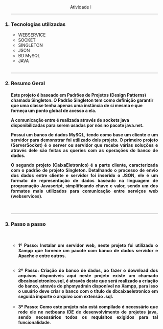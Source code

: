 <p align="center"> Atividade I</p>
<ol><hr>
<h3><li>Tecnologias utilizadas </li></h3>
<ul> 
      <li>WEBSERVICE  </li>
      <li>SOCKET      </li>
      <li>SINGLETON   </li> 
      <li>JSON        </li>
      <li>BD MySQL    </li> 
      <li>JAVA        </li> 
</ul><br> 
 <hr>     
 <h3><li>Resumo Geral</li></h3>
 
<h4><p align="justify">
 
Este projeto é baseado em Padrões de Projetos (Design Patterns) chamado Singleton. O Padrão Singleton tem como definição garantir que uma classe tenha apenas uma instância de si mesma e que forneça um ponto global de acesso a ela.

</p><p align="justify">
 
A comunicação entre é realizada através de sockets java disponibilizadas para serem usadas por nós no pacote java.net.
</p><p align="justify">
Possui um banco de dados MySQL, tendo como base um cliente e um servidor para demonstrar foi utilizado dois projeto. O primeiro projeto (ServerSocket) é o server ou servidor que recebe várias soluções e através dele são feitas as queries com as operações do banco de dados.
</p><p align="justify">      
O segundo projeto (CaixaEletronico) é a parte cliente, caracterizada com o padrão de projeto Singleton. Detalhando o processo de envio dos dados entre cliente e servidor foi inserido o JSON, ele é um formato de representação de dados baseado na linguagem de programação Javascript, simplificando chave e valor, sendo um dos formatos mais utilizados para comunicação entre serviços web (webservices).
</p></h4>
 <br><hr>
 <h3><li>Passo a passo</li></h3>
<h4><br>
<ul><li align="justify">
 
1º Passo: Instalar um servidor web, neste projeto foi utilizado o Xampp que fornece um pacote com banco de dados servidor e Apache e entre outros.
</li> <br> 
<li  align="justify">
2º Passo: Criação do banco de dados, ao fazer o download dos arquivos disponíveis aqui neste projeto existe um chamado dbcaixaeletronico.sql,  é através deste que será realizado a criação do banco, através do phpmyadmin disponível no Xampp, para isso o usuário deve criar o banco com o título  de dbcaixaeletronico em seguida importe o arquivo com extensão .sql.
</li><br><li  align="justify">
3º Passo: Como este projeto não está compilado é necessário que rode ele no netbeans IDE de desenvolvimento de projetos java, sendo necessários todos os requisitos exigidos para tal funcionalidade.

</li>
</ul>
</h4>
</ol>


